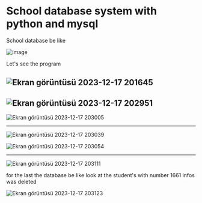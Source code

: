# School database system with python and mysql
School database be like


![image](https://github.com/soykuvvetberat34/SchoolDB_add_find_update_delete_process_Mysql/assets/69586522/7b1cc269-73b0-4cc2-b662-e83082dd81f8)

Let's see the program


![Ekran görüntüsü 2023-12-17 201645](https://github.com/soykuvvetberat34/SchoolDB_add_find_update_delete_process_Mysql/assets/69586522/81948ab8-480a-452e-9346-378e53f470b2)
----------------------------------------------------------------------
![Ekran görüntüsü 2023-12-17 202951](https://github.com/soykuvvetberat34/SchoolDB_add_find_update_delete_process_Mysql/assets/69586522/ae2d6923-6ede-497c-ad20-37365e008900)
----------------------------------------------------------------------

![Ekran görüntüsü 2023-12-17 203005](https://github.com/soykuvvetberat34/SchoolDB_add_find_update_delete_process_Mysql/assets/69586522/c0c82701-c20c-44f9-93af-33b5e0fbbdbd)

----------------------------------------------------------------------
![Ekran görüntüsü 2023-12-17 203039](https://github.com/soykuvvetberat34/SchoolDB_add_find_update_delete_process_Mysql/assets/69586522/8877b999-31bf-40e4-883d-122beca1a70e)

![Ekran görüntüsü 2023-12-17 203054](https://github.com/soykuvvetberat34/SchoolDB_add_find_update_delete_process_Mysql/assets/69586522/5cad4af3-a656-49b9-98cf-9a03dcca8353)

---------------------------------------------------------------------
![Ekran görüntüsü 2023-12-17 203111](https://github.com/soykuvvetberat34/SchoolDB_add_find_update_delete_process_Mysql/assets/69586522/8053f708-361a-4cd7-ab33-89d15fe26037)

for the last the database be like look at the student's with number 1661 infos was deleted


![Ekran görüntüsü 2023-12-17 203123](https://github.com/soykuvvetberat34/SchoolDB_add_find_update_delete_process_Mysql/assets/69586522/f53af692-985c-41c7-827f-856e939971e9)










